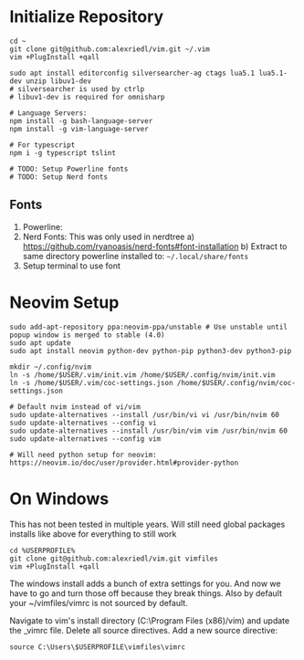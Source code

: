 # Initialize Repository #
```
cd ~
git clone git@github.com:alexriedl/vim.git ~/.vim
vim +PlugInstall +qall

sudo apt install editorconfig silversearcher-ag ctags lua5.1 lua5.1-dev unzip libuv1-dev
# silversearcher is used by ctrlp
# libuv1-dev is required for omnisharp

# Language Servers:
npm install -g bash-language-server
npm install -g vim-language-server

# For typescript
npm i -g typescript tslint

# TODO: Setup Powerline fonts
# TODO: Setup Nerd fonts
```


## Fonts ##
1. Powerline:
2. Nerd Fonts: This was only used in nerdtree
  a) https://github.com/ryanoasis/nerd-fonts#font-installation<Paste>
  b) Extract to same directory powerline installed to: `~/.local/share/fonts`
3. Setup terminal to use font

# Neovim Setup #
```
sudo add-apt-repository ppa:neovim-ppa/unstable # Use unstable until popup window is merged to stable (4.0)
sudo apt update
sudo apt install neovim python-dev python-pip python3-dev python3-pip

mkdir ~/.config/nvim
ln -s /home/$USER/.vim/init.vim /home/$USER/.config/nvim/init.vim
ln -s /home/$USER/.vim/coc-settings.json /home/$USER/.config/nvim/coc-settings.json

# Default nvim instead of vi/vim
sudo update-alternatives --install /usr/bin/vi vi /usr/bin/nvim 60
sudo update-alternatives --config vi
sudo update-alternatives --install /usr/bin/vim vim /usr/bin/nvim 60
sudo update-alternatives --config vim

# Will need python setup for neovim: https://neovim.io/doc/user/provider.html#provider-python
```

# On Windows #
This has not been tested in multiple years. Will still need global packages installs like above for everything to still work
```
cd %USERPROFILE%
git clone git@github.com:alexriedl/vim.git vimfiles
vim +PlugInstall +qall
```

The windows install adds a bunch of extra settings for you. And now we have to go and turn those off because they break things. Also by default your ~/vimfiles/vimrc is not sourced by default.

Navigate to vim's install directory (C:\Program Files (x86)/vim) and update the _vimrc file. Delete all source directives. Add a new source directive:
```
source C:\Users\$USERPROFILE\vimfiles\vimrc
```
